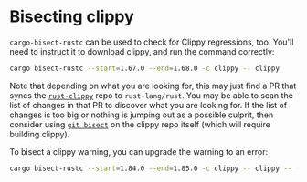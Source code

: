 # Bisecting clippy

`cargo-bisect-rustc` can be used to check for Clippy regressions, too.
You'll need to instruct it to download clippy, and run the command correctly:

```sh
cargo bisect-rustc --start=1.67.0 --end=1.68.0 -c clippy -- clippy
```

Note that depending on what you are looking for, this may just find a PR that syncs the [`rust-clippy`] repo to `rust-lang/rust`.
You may be able to scan the list of changes in that PR to discover what you are looking for.
If the list of changes is too big or nothing is jumping out as a possible culprit, then consider using [`git bisect`] on the clippy repo itself (which will require building clippy).

To bisect a clippy warning, you can upgrade the warning to an error:

```sh
cargo bisect-rustc --start=1.84.0 --end=1.85.0 -c clippy -- clippy -- -F clippy::useless_conversion
```

[`rust-clippy`]: https://github.com/rust-lang/rust-clippy/
[`git bisect`]: https://git-scm.com/docs/git-bisect
